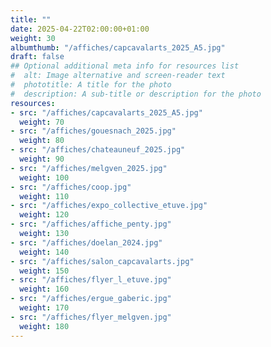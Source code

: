 ```yaml
---
title: ""
date: 2025-04-22T02:00:00+01:00
weight: 30
albumthumb: "/affiches/capcavalarts_2025_A5.jpg"
draft: false
## Optional additional meta info for resources list
#  alt: Image alternative and screen-reader text
#  phototitle: A title for the photo
#  description: A sub-title or description for the photo
resources:
- src: "/affiches/capcavalarts_2025_A5.jpg"
  weight: 70
- src: "/affiches/gouesnach_2025.jpg"
  weight: 80
- src: "/affiches/chateauneuf_2025.jpg"
  weight: 90
- src: "/affiches/melgven_2025.jpg"
  weight: 100
- src: "/affiches/coop.jpg"
  weight: 110
- src: "/affiches/expo_collective_etuve.jpg"
  weight: 120
- src: "/affiches/affiche_penty.jpg"
  weight: 130
- src: "/affiches/doelan_2024.jpg"
  weight: 140
- src: "/affiches/salon_capcavalarts.jpg"
  weight: 150
- src: "/affiches/flyer_l_etuve.jpg"
  weight: 160
- src: "/affiches/ergue_gaberic.jpg"
  weight: 170
- src: "/affiches/flyer_melgven.jpg"
  weight: 180
---
```

